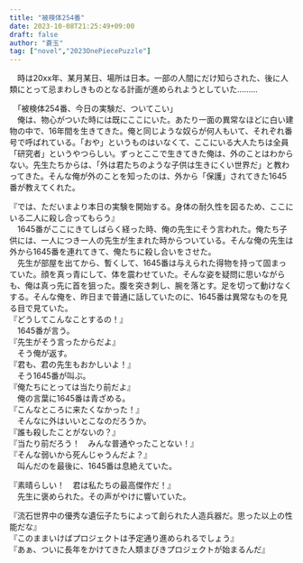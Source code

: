 ```yaml
---
title: "被検体254番"
date: 2023-10-08T21:25:49+09:00
draft: false
author: "蒼玉"
tag: ["novel","2023OnePiecePuzzle"]
---
```


　時は20xx年、某月某日、場所は日本。一部の人間にだけ知らされた、後に人類にとって忌まわしきものとなる計画が進められようとしていた………  

　「被検体254番、今日の実験だ、ついてこい」  
　俺は、物心がついた時には既にここにいた。あたり一面の異常なほどに白い建物の中で、16年間を生きてきた。俺と同じような奴らが何人もいて、それぞれ番号で呼ばれている。「おや」というものはいなくて、ここにいる大人たちは全員「研究者」というやつらしい。ずっとここで生きてきた俺は、外のことはわからない。先生たちからは、「外は君たちのような子供は生きにくい世界だ」と教わってきた。そんな俺が外のことを知ったのは、外から「保護」されてきた1645番が教えてくれた。  

『では、ただいまより本日の実験を開始する。身体の耐久性を図るため、ここにいる二人に殺し合ってもらう』  
　1645番がここにきてしばらく経った時、俺の先生にそう言われた。俺たち子供には、一人につき一人の先生が生まれた時からついている。そんな俺の先生は外から1645番を連れてきて、俺たちに殺し合いをさせた。  
　先生が部屋を出てから、暫くして、1645番は与えられた得物を持って固まっていた。顔を真っ青にして、体を震わせていた。そんな姿を疑問に思いながらも、俺は真っ先に首を狙った。腹を突き刺し、腕を落とす。足を切って動けなくする。そんな俺を、昨日まで普通に話していたのに、1645番は異常なものを見る目で見ていた。  
『どうしてこんなことするの！』  
　1645番が言う。  
『先生がそう言ったからだよ』  
　そう俺が返す。  
『君も、君の先生もおかしいよ！』  
　そう1645番が叫ぶ。  
『俺たちにとっては当たり前だよ』  
　俺の言葉に1645番は青ざめる。  
『こんなところに来たくなかった！』  
　そんなに外はいいとこなのだろうか。  
『誰も殺したことがないの？』  
『当たり前だろう！　みんな普通やったことない！』  
『そんな弱いから死んじゃうんだよ？』  
　叫んだのを最後に、1645番は息絶えていた。  
  
  
『素晴らしい！　君は私たちの最高傑作だ！』  
　先生に褒められた。その声がやけに響いていた。  

『流石世界中の優秀な遺伝子たちによって創られた人造兵器だ。思った以上の性能だな』  
『このままいけばプロジェクトは予定通り進められるでしょう』  
『あぁ、ついに長年をかけてきた人類まびきプロジェクトが始まるんだ』  


